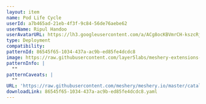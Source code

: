 ```yaml
---
layout: item
name: Pod Life Cycle
userId: a7b465ad-21eb-4f3f-9c84-56de76aebe62
userName: Ripul Handoo
userAvatarURL: https://lh3.googleusercontent.com/a/ACg8ocKBVmrCH-kszcRj5jpdBR53K1-E7YPUd3-kFmRFGGRN=s96-c
type: Deployment
compatibility: 
patternId: 86545f65-1034-437a-ac9b-ed85fe4dcdc8
image: https://raw.githubusercontent.com/layer5labs/meshery-extensions-packages/master/action-assets/design-assets/86545f65-1034-437a-ac9b-ed85fe4dcdc8-light.png,https://raw.githubusercontent.com/layer5labs/meshery-extensions-packages/master/action-assets/design-assets/86545f65-1034-437a-ac9b-ed85fe4dcdc8-dark.png
patternInfo: |
  ""
patternCaveats: |
  ""
URL: 'https://raw.githubusercontent.com/meshery/meshery.io/master/catalog/86545f65-1034-437a-ac9b-ed85fe4dcdc8.yaml'
downloadLink: 86545f65-1034-437a-ac9b-ed85fe4dcdc8.yaml
---
```

